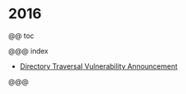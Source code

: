 # 2016

@@ toc

@@@ index

 * [Directory Traversal Vulnerability Announcement](2016-09-30-windows-directory-traversal.md)

@@@